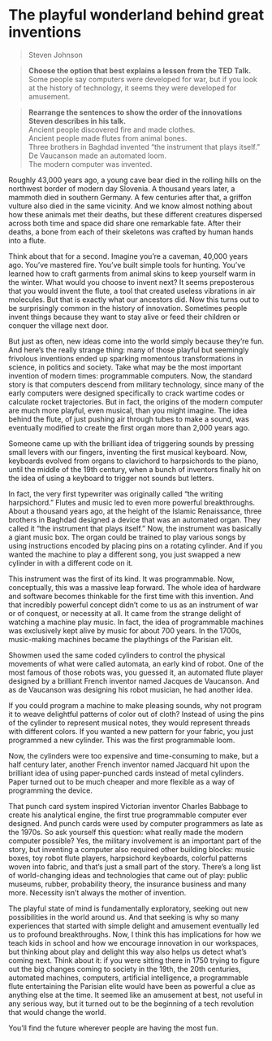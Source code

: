 # The playful wonderland behind great inventions
> Steven Johnson  

> **Choose the option that best explains a lesson from the TED Talk.**  
> Some people say computers were developed for war, but if you look at the history of technology, it seems they were developed for amusement.  

> **Rearrange the sentences to show the order of the innovations Steven describes in his talk.**  
> Ancient people discovered fire and made clothes.  
> Ancient people made flutes from animal bones.  
> Three brothers in Baghdad invented “the instrument that plays itself.”  
> De Vaucanson made an automated loom.  
> The modern computer was invented.  

Roughly 43,000 years ago, a young cave bear died in the rolling hills on the northwest border of modern day Slovenia. A thousand years later, a mammoth died in southern Germany. A few centuries after that, a griffon vulture also died in the same vicinity. And we know almost nothing about how these animals met their deaths, but these different creatures dispersed across both time and space did share one remarkable fate. After their deaths, a bone from each of their skeletons was crafted by human hands into a flute.

Think about that for a second. Imagine you’re a caveman, 40,000 years ago. You’ve mastered fire. You’ve built simple tools for hunting. You’ve learned how to craft garments from animal skins to keep yourself warm in the winter. What would you choose to invent next? It seems preposterous that you would invent the flute, a tool that created useless vibrations in air molecules. But that is exactly what our ancestors did. Now this turns out to be surprisingly common in the history of innovation. Sometimes people invent things because they want to stay alive or feed their children or conquer the village next door.

But just as often, new ideas come into the world simply because they’re fun. And here’s the really strange thing: many of those playful but seemingly frivolous inventions ended up sparking momentous transformations in science, in politics and society. Take what may be the most important invention of modern times: programmable computers. Now, the standard story is that computers descend from military technology, since many of the early computers were designed specifically to crack wartime codes or calculate rocket trajectories. But in fact, the origins of the modern computer are much more playful, even musical, than you might imagine. The idea behind the flute, of just pushing air through tubes to make a sound, was eventually modified to create the first organ more than 2,000 years ago.

Someone came up with the brilliant idea of triggering sounds by pressing small levers with our fingers, inventing the first musical keyboard. Now, keyboards evolved from organs to clavichord to harpsichords to the piano, until the middle of the 19th century, when a bunch of inventors finally hit on the idea of using a keyboard to trigger not sounds but letters.

In fact, the very first typewriter was originally called “the writing harpsichord.” Flutes and music led to even more powerful breakthroughs. About a thousand years ago, at the height of the Islamic Renaissance, three brothers in Baghdad designed a device that was an automated organ. They called it “the instrument that plays itself.” Now, the instrument was basically a giant music box. The organ could be trained to play various songs by using instructions encoded by placing pins on a rotating cylinder. And if you wanted the machine to play a different song, you just swapped a new cylinder in with a different code on it.

This instrument was the first of its kind. It was programmable. Now, conceptually, this was a massive leap forward. The whole idea of hardware and software becomes thinkable for the first time with this invention. And that incredibly powerful concept didn’t come to us as an instrument of war or of conquest, or necessity at all. It came from the strange delight of watching a machine play music. In fact, the idea of programmable machines was exclusively kept alive by music for about 700 years. In the 1700s, music-making machines became the playthings of the Parisian elit.

Showmen used the same coded cylinders to control the physical movements of what were called automata, an early kind of robot. One of the most famous of those robots was, you guessed it, an automated flute player designed by a brilliant French inventor named Jacques de Vaucanson. And as de Vaucanson was designing his robot musician, he had another idea.

If you could program a machine to make pleasing sounds, why not program it to weave delightful patterns of color out of cloth? Instead of using the pins of the cylinder to represent musical notes, they would represent threads with different colors. If you wanted a new pattern for your fabric, you just programmed a new cylinder. This was the first programmable loom.

Now, the cylinders were too expensive and time-consuming to make, but a half century later, another French inventor named Jacquard hit upon the brilliant idea of using paper-punched cards instead of metal cylinders. Paper turned out to be much cheaper and more flexible as a way of programming the device.

That punch card system inspired Victorian inventor Charles Babbage to create his analytical engine, the first true programmable computer ever designed. And punch cards were used by computer programmers as late as the 1970s. So ask yourself this question: what really made the modern computer possible? Yes, the military involvement is an important part of the story, but inventing a computer also required other building blocks: music boxes, toy robot flute players, harpsichord keyboards, colorful patterns woven into fabric, and that’s just a small part of the story. There’s a long list of world-changing ideas and technologies that came out of play: public museums, rubber, probability theory, the insurance business and many more. Necessity isn’t always the mother of invention.

The playful state of mind is fundamentally exploratory, seeking out new possibilities in the world around us. And that seeking is why so many experiences that started with simple delight and amusement eventually led us to profound breakthroughs. Now, I think this has implications for how we teach kids in school and how we encourage innovation in our workspaces, but thinking about play and delight this way also helps us detect what’s coming next. Think about it: if you were sitting there in 1750 trying to figure out the big changes coming to society in the 19th, the 20th centuries, automated machines, computers, artificial intelligence, a programmable flute entertaining the Parisian elite would have been as powerful a clue as anything else at the time. It seemed like an amusement at best, not useful in any serious way, but it turned out to be the beginning of a tech revolution that would change the world.

You’ll find the future wherever people are having the most fun.